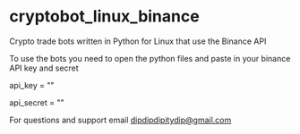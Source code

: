 # cryptobot_linux_binance
Crypto trade bots written in Python for Linux that use the Binance API 

To use the bots you need to open the python files and 
paste in your binance API key and secret

api_key = ""

api_secret = ""

For questions and support email 
dipdipdipitydip@gmail.com
